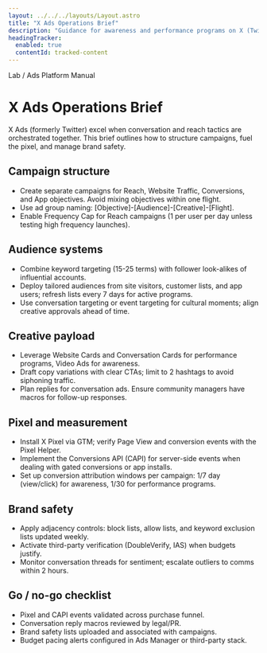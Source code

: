 ```yaml
---
layout: ../../../layouts/Layout.astro
title: "X Ads Operations Brief"
description: "Guidance for awareness and performance programs on X (Twitter)."
headingTracker:
  enabled: true
  contentId: tracked-content
---
```

<div class="container" id="tracked-content">
  <p class="supertitle mono">Lab / Ads Platform Manual</p>
  <h1>X Ads Operations Brief</h1>
  <p class="intro">X Ads (formerly Twitter) excel when conversation and reach tactics are orchestrated together. This brief outlines how to structure campaigns, fuel the pixel, and manage brand safety.</p>

  <section>
    <h2>Campaign structure</h2>
    <ul>
      <li>Create separate campaigns for Reach, Website Traffic, Conversions, and App objectives. Avoid mixing objectives within one flight.</li>
      <li>Use ad group naming: <span class="mono">[Objective]-[Audience]-[Creative]-[Flight]</span>.</li>
      <li>Enable Frequency Cap for Reach campaigns (1 per user per day unless testing high frequency launches).</li>
    </ul>
  </section>

  <section>
    <h2>Audience systems</h2>
    <ul>
      <li>Combine keyword targeting (15-25 terms) with follower look-alikes of influential accounts.</li>
      <li>Deploy tailored audiences from site visitors, customer lists, and app users; refresh lists every 7 days for active programs.</li>
      <li>Use conversation targeting or event targeting for cultural moments; align creative approvals ahead of time.</li>
    </ul>
  </section>

  <section>
    <h2>Creative payload</h2>
    <ul>
      <li>Leverage Website Cards and Conversation Cards for performance programs, Video Ads for awareness.</li>
      <li>Draft copy variations with clear CTAs; limit to 2 hashtags to avoid siphoning traffic.</li>
      <li>Plan replies for conversation ads. Ensure community managers have macros for follow-up responses.</li>
    </ul>
  </section>

  <section>
    <h2>Pixel and measurement</h2>
    <ul>
      <li>Install X Pixel via GTM; verify Page View and conversion events with the Pixel Helper.</li>
      <li>Implement the Conversions API (CAPI) for server-side events when dealing with gated conversions or app installs.</li>
      <li>Set up conversion attribution windows per campaign: 1/7 day (view/click) for awareness, 1/30 for performance programs.</li>
    </ul>
  </section>

  <section>
    <h2>Brand safety</h2>
    <ul>
      <li>Apply adjacency controls: block lists, allow lists, and keyword exclusion lists updated weekly.</li>
      <li>Activate third-party verification (DoubleVerify, IAS) when budgets justify.</li>
      <li>Monitor conversation threads for sentiment; escalate outliers to comms within 2 hours.</li>
    </ul>
  </section>

  <section>
    <h2>Go / no-go checklist</h2>
    <ul>
      <li>Pixel and CAPI events validated across purchase funnel.</li>
      <li>Conversation reply macros reviewed by legal/PR.</li>
      <li>Brand safety lists uploaded and associated with campaigns.</li>
      <li>Budget pacing alerts configured in Ads Manager or third-party stack.</li>
    </ul>
  </section>
</div>
